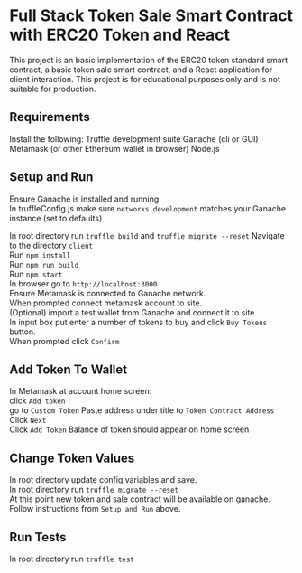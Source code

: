 # Full Stack Token Sale Smart Contract with ERC20 Token and React
This project is an basic implementation of the ERC20 token standard smart contract, a basic token sale smart contract, and a React application for client interaction. This project is for educational purposes only and is not suitable for production.

## Requirements
Install the following:
Truffle development suite
Ganache (cli or GUI)
Metamask (or other Ethereum wallet in browser)
Node.js

## Setup and Run
Ensure Ganache is installed and running  
In truffleConfig.js make sure `networks.development` matches your Ganache instance (set to defaults)  

In root directory run `truffle build` and `truffle migrate --reset` 
Navigate to the directory `client`  
Run `npm install`  
Run `npm run build`  
Run `npm start`  
In browser go to `http://localhost:3000`  
Ensure Metamask is connected to Ganache network.  
When prompted connect metamask account to site.  
(Optional) import a test wallet from Ganache and connect it to site.  
In input box put enter a number of tokens to buy and click `Buy Tokens` button.  
When prompted click `Confirm`  

## Add Token To Wallet
In Metamask at account home screen:   
click `Add token`   
go to `Custom Token`
Paste address under title to `Token Contract Address`   
Click `Next`   
Click `Add Token`
Balance of token should appear on home screen

## Change Token Values
In root directory update config variables and save.   
In root directory run `truffle migrate --reset`   
At this point new token and sale contract will be available on ganache.   
Follow instructions from `Setup and Run` above.   

## Run Tests
In root directory run `truffle test`



